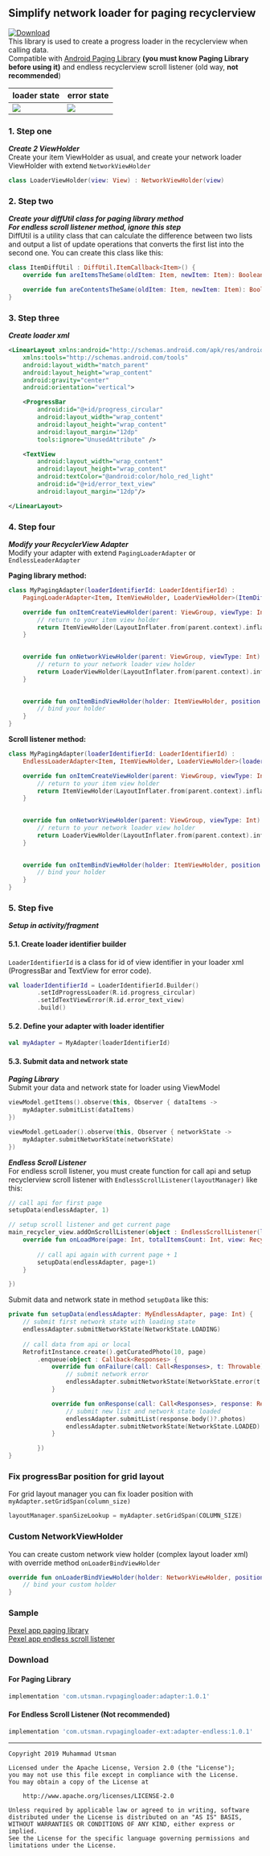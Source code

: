 ## Simplify network loader for paging recyclerview

[ ![Download](https://api.bintray.com/packages/kucingapes/utsman/com.utsman.rvpagingloader/images/download.svg) ](https://bintray.com/kucingapes/utsman/com.utsman.rvpagingloader/_latestVersion) <br>
This library is used to create a progress loader in the recyclerview when calling data.<br>
Compatible with [Android Paging Library](https://developer.android.com/topic/libraries/architecture/paging) **(you must know Paging Library before using it)** and endless recyclerview scroll listener (old way, **not recommended**)

| loader state  | error state |
|---| --- |
|  ![](https://i.ibb.co/h15LBG7/Screen-Shot-2019-08-11-at-1-16-38-AM-1.png) | ![](https://i.ibb.co/9b4wb8S/Screenshot-20190811-011505-1.png)  |

### 1. Step one
***Create 2 ViewHolder*** <br>
Create your item ViewHolder as usual, and create your network loader ViewHolder with extend ```NetworkViewHolder``` <br>
```kotlin
class LoaderViewHolder(view: View) : NetworkViewHolder(view)
```


### 2. Step two
***Create your diffUtil class for paging library method <br> For endless scroll listener method, ignore this step*** <br>
DiffUtil is a utility class that can calculate the difference between two lists and output a list of update operations that converts the first list into the second one. You can create this class like this:
```kotlin
class ItemDiffUtil : DiffUtil.ItemCallback<Item>() {
    override fun areItemsTheSame(oldItem: Item, newItem: Item): Boolean = oldItem.id == newItem.id

    override fun areContentsTheSame(oldItem: Item, newItem: Item): Boolean = oldItem == newItem
}
```

### 3. Step three
***Create loader xml***
```xml
<LinearLayout xmlns:android="http://schemas.android.com/apk/res/android"
    xmlns:tools="http://schemas.android.com/tools"
    android:layout_width="match_parent"
    android:layout_height="wrap_content"
    android:gravity="center"
    android:orientation="vertical">

    <ProgressBar
        android:id="@+id/progress_circular"
        android:layout_width="wrap_content"
        android:layout_height="wrap_content"
        android:layout_margin="12dp"
        tools:ignore="UnusedAttribute" />

    <TextView
        android:layout_width="wrap_content"
        android:layout_height="wrap_content"
        android:textColor="@android:color/holo_red_light"
        android:id="@+id/error_text_view"
        android:layout_margin="12dp"/>

</LinearLayout>
```

### 4. Step four
***Modify your RecyclerView Adapter*** <br>
Modify your adapter with extend ```PagingLoaderAdapter``` or ```EndlessLeaderAdapter```<br>

**Paging library method:**
```kotlin
class MyPagingAdapter(loaderIdentifierId: LoaderIdentifierId) :
    PagingLoaderAdapter<Item, ItemViewHolder, LoaderViewHolder>(ItemDiffUtil(), loaderIdentifierId) {

    override fun onItemCreateViewHolder(parent: ViewGroup, viewType: Int): ItemViewHolder {
        // return to your item view holder
        return ItemViewHolder(LayoutInflater.from(parent.context).inflate(R.layout.item_view, parent, false))
    }
    

    override fun onNetworkViewHolder(parent: ViewGroup, viewType: Int): LoaderViewHolder {
        // return to your network loader view holder
        return LoaderViewHolder(LayoutInflater.from(parent.context).inflate(R.layout.item_loader, parent, false))
    }
        

    override fun onItemBindViewHolder(holder: ItemViewHolder, position: Int) {
        // bind your holder
    }
}
```


**Scroll listener method:**
```kotlin
class MyPagingAdapter(loaderIdentifierId: LoaderIdentifierId) :
    EndlessLoaderAdapter<Item, ItemViewHolder, LoaderViewHolder>(loaderIdentifierId) {

    override fun onItemCreateViewHolder(parent: ViewGroup, viewType: Int): ItemViewHolder {
        // return to your item view holder
        return ItemViewHolder(LayoutInflater.from(parent.context).inflate(R.layout.item_view, parent, false))
    }
    

    override fun onNetworkViewHolder(parent: ViewGroup, viewType: Int): LoaderViewHolder {
        // return to your network loader view holder
        return LoaderViewHolder(LayoutInflater.from(parent.context).inflate(R.layout.item_loader, parent, false))
    }
        

    override fun onItemBindViewHolder(holder: ItemViewHolder, position: Int) {
        // bind your holder
    }
}
```

### 5. Step five
***Setup in activity/fragment*** <br>
#### 5.1. Create loader identifier builder
```LoaderIdentifierId``` is a class for id of view identifier in your loader xml (ProgressBar and TextView for error code).
```kotlin
val loaderIdentifierId = LoaderIdentifierId.Builder()
        .setIdProgressLoader(R.id.progress_circular)
        .setIdTextViewError(R.id.error_text_view)
        .build()
```
#### 5.2. Define your adapter with loader identifier
```kotlin
val myAdapter = MyAdapter(loaderIdentifierId)
```

#### 5.3. Submit data and network state

***Paging Library*** <br>
Submit your data and network state for loader using ViewModel
```kotlin
viewModel.getItems().observe(this, Observer { dataItems ->
    myAdapter.submitList(dataItems)
})

viewModel.getLoader().observe(this, Observer { networkState ->
    myAdapter.submitNetworkState(networkState)
})
```

***Endless Scroll Listener*** <br>
For endless scroll listener, you must create function for call api and setup recyclerview scroll listener with ```EndlessScrollListener(layoutManager)``` like this:
```kotlin
// call api for first page
setupData(endlessAdapter, 1)

// setup scroll listener and get current page
main_recycler_view.addOnScrollListener(object : EndlessScrollListener(layoutManager) {
    override fun onLoadMore(page: Int, totalItemsCount: Int, view: RecyclerView) {
    
        // call api again with current page + 1
        setupData(endlessAdapter, page+1)
    }

})
```

Submit data and network state in method ```setupData``` like this:
```kotlin
private fun setupData(endlessAdapter: MyEndlessAdapter, page: Int) {
    // submit first network state with loading state
    endlessAdapter.submitNetworkState(NetworkState.LOADING)
    
    // call data from api or local
    RetrofitInstance.create().getCuratedPhoto(10, page)
        .enqueue(object : Callback<Responses> {
            override fun onFailure(call: Call<Responses>, t: Throwable) {
                // submit network error
                endlessAdapter.submitNetworkState(NetworkState.error(t.localizedMessage))
            }

            override fun onResponse(call: Call<Responses>, response: Response<Responses>) {
                // submit new list and network state loaded
                endlessAdapter.submitList(response.body()?.photos)
                endlessAdapter.submitNetworkState(NetworkState.LOADED)
            }

        })
}
```

### Fix progressBar position for grid layout
For grid layout manager you can fix loader position with
```myAdapter.setGridSpan(column_size)```
```kotlin
layoutManager.spanSizeLookup = myAdapter.setGridSpan(COLUMN_SIZE)
```

### Custom NetworkViewHolder
You can create custom network view holder (complex layout loader xml) with override method ```onLoaderBindViewHolder```
```kotlin
override fun onLoaderBindViewHolder(holder: NetworkViewHolder, position: Int, loaderIdentifierRes: LoaderIdentifierId) {
    // bind your custom holder
}
```

### Sample
[Pexel app paging library](https://github.com/utsmannn/RecyclerView-Paging-Loader/tree/master/app/src/main/java/com/utsman/rvpagingloader) <br>
[Pexel app endless scroll listener](https://github.com/utsmannn/RecyclerView-Paging-Loader/tree/master/app_endless/src/main/java/com/utsman/rvpagingloader/endless)

### Download
#### For Paging Library
```gradle
implementation 'com.utsman.rvpagingloader:adapter:1.0.1'
```

#### For Endless Scroll Listener (Not recommended)
```gradle
implementation 'com.utsman.rvpagingloader-ext:adapter-endless:1.0.1'
```


---
```
Copyright 2019 Muhammad Utsman

Licensed under the Apache License, Version 2.0 (the "License");
you may not use this file except in compliance with the License.
You may obtain a copy of the License at

    http://www.apache.org/licenses/LICENSE-2.0

Unless required by applicable law or agreed to in writing, software
distributed under the License is distributed on an "AS IS" BASIS,
WITHOUT WARRANTIES OR CONDITIONS OF ANY KIND, either express or implied.
See the License for the specific language governing permissions and
limitations under the License.
```

